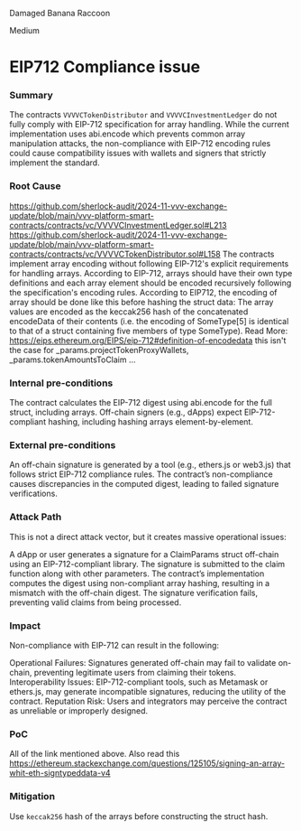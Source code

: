 Damaged Banana Raccoon

Medium

# EIP712 Compliance issue

### Summary

The contracts `VVVVCTokenDistributor` and `VVVVCInvestmentLedger` do not fully comply with EIP-712 specification for array handling. While the current implementation uses abi.encode which prevents common array manipulation attacks, the non-compliance with EIP-712 encoding rules could cause compatibility issues with wallets and signers that strictly implement the standard.


### Root Cause

https://github.com/sherlock-audit/2024-11-vvv-exchange-update/blob/main/vvv-platform-smart-contracts/contracts/vc/VVVVCInvestmentLedger.sol#L213
https://github.com/sherlock-audit/2024-11-vvv-exchange-update/blob/main/vvv-platform-smart-contracts/contracts/vc/VVVVCTokenDistributor.sol#L158
The contracts implement array encoding without following EIP-712's explicit requirements for handling arrays. According to EIP-712, arrays should have their own type definitions and each array element should be encoded recursively following the specification's encoding rules.
According to EIP712, the encoding of array should be done like this before hashing the struct data:
The array values are encoded as the keccak256 hash of the concatenated encodeData of their contents (i.e. the encoding of SomeType[5] is identical to that of a struct containing five members of type SomeType).
Read More: https://eips.ethereum.org/EIPS/eip-712#definition-of-encodedata
this isn't the case for _params.projectTokenProxyWallets, _params.tokenAmountsToClaim ...

### Internal pre-conditions

The contract calculates the EIP-712 digest using abi.encode for the full struct, including arrays.
Off-chain signers (e.g., dApps) expect EIP-712-compliant hashing, including hashing arrays element-by-element.

### External pre-conditions

An off-chain signature is generated by a tool (e.g., ethers.js or web3.js) that follows strict EIP-712 compliance rules.
The contract’s non-compliance causes discrepancies in the computed digest, leading to failed signature verifications.

### Attack Path

This is not a direct attack vector, but it creates massive operational issues:

A dApp or user generates a signature for a ClaimParams struct off-chain using an EIP-712-compliant library.
The signature is submitted to the claim function along with other parameters.
The contract’s implementation computes the digest using non-compliant array hashing, resulting in a mismatch with the off-chain digest.
The signature verification fails, preventing valid claims from being processed.


### Impact

Non-compliance with EIP-712 can result in the following:

Operational Failures: Signatures generated off-chain may fail to validate on-chain, preventing legitimate users from claiming their tokens.
Interoperability Issues: EIP-712-compliant tools, such as Metamask or ethers.js, may generate incompatible signatures, reducing the utility of the contract.
Reputation Risk: Users and integrators may perceive the contract as unreliable or improperly designed.

### PoC

All of the link mentioned above.  Also read this https://ethereum.stackexchange.com/questions/125105/signing-an-array-whit-eth-signtypeddata-v4

### Mitigation

Use `keccak256` hash of the arrays before constructing the struct hash.
